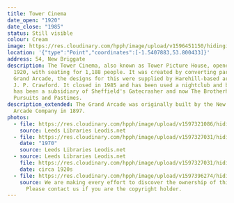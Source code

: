 ```yaml
---
title: Tower Cinema
date_open: "1920"
date_close: "1985"
status: Still visible
colour: Cream
image: https://res.cloudinary.com/hpph/image/upload/v1596451150/hidinginplainsight/towercinema.svg
location: '{"type":"Point","coordinates":[-1.5407883,53.800433]}'
address: 54, New Briggate
description: The Tower Cinema, also known as Tower Picture House, opened in
  1920, with seating for 1,188 people. It was created by converting part of the
  Grand Arcade, the designs for this were supplied by Harehill-based architect,
  J. P. Crawford. It closed in 1985 and has been used a nightclub and bar, it
  has been a subsidiary of Sheffield's Gatecrasher and now The Brotherhood of
  Pursuits and Pastimes.
description_extended: The Grand Arcade was originally built by the New Briggate
  Arcade Company in 1897.
photos:
  - file: https://res.cloudinary.com/hpph/image/upload/v1597321086/hidinginplainsight/Tower_Cinema_Leeds_Libraries_2013220_174356.jpg
    source: Leeds Libraries Leodis.net
  - file: https://res.cloudinary.com/hpph/image/upload/v1597327031/hidinginplainsight/The_Tower_20041210_20061892.jpg
    date: "1970"
    source: Leeds Libraries Leodis.net
  - source: Leeds Libraries Leodis.net
    file: https://res.cloudinary.com/hpph/image/upload/v1597327031/hidinginplainsight/The_Tower_20171011_176305.jpg
    date: circa 1920s
  - file: https://res.cloudinary.com/hpph/image/upload/v1597396274/hidinginplainsight/Tower_Cinema.jpg
    source: We are making every effort to discover the ownership of this photo.
      Please contact us if you are the copyright holder.
---
```

